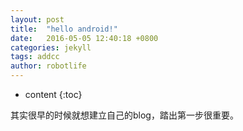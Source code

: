 ```yaml
---
layout: post
title:  "hello android!"
date:   2016-05-05 12:40:18 +0800
categories: jekyll
tags: addcc
author: robotlife
---
```


* content
{:toc}

其实很早的时候就想建立自己的blog，踏出第一步很重要。

